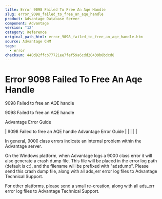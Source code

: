 ```yaml
---
title: Error 9098 Failed To Free An Aqe Handle
slug: error_9098_failed_to_free_an_aqe_handle
product: Advantage Database Server
component: Advantage
version: "12"
category: Reference
original_path_html: error_9098_failed_to_free_an_aqe_handle.htm
source: Advantage CHM
tags:
  - error
checksum: 440d92ffcb77721ee7fef59a6cdd20439b0bdcd8
---
```


# Error 9098 Failed To Free An Aqe Handle

9098 Failed to free an AQE handle

9098 Failed to free an AQE handle

Advantage Error Guide

| 9098 Failed to free an AQE handle  Advantage Error Guide |  |  |  |  |

In general, 9000 class errors indicate an internal problem within the Advantage server.

On the Windows platform, when Advantage logs a 9000 class error it will also generate a crash dump file. This file will be placed in the error log path (default is c:\), and the filename will be prefixed with "adsdump". Please send this crash dump file, along with all ads\_err error log files to Advantage Technical Support.

For other platforms, please send a small re-creation, along with all ads\_err error log files to Advantage Technical Support.

